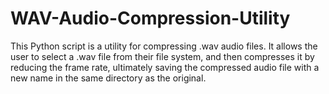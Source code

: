 # WAV-Audio-Compression-Utility
This Python script is a utility for compressing .wav audio files. It allows the user to select a .wav file from their file system, and then compresses it by reducing the frame rate, ultimately saving the compressed audio file with a new name in the same directory as the original.

